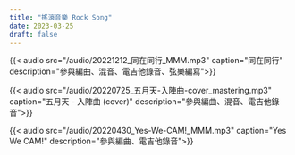 ```yaml
---
title: "搖滾音樂 Rock Song"
date: 2023-03-25
draft: false
---
```



{{< audio src="/audio/20221212_同在同行_MMM.mp3" caption="同在同行" description="參與編曲、混音、電吉他錄音、弦樂編寫">}}

{{< audio src="/audio/20220725_五月天-入陣曲-cover_mastering.mp3" caption="五月天 - 入陣曲 (cover)" 
description="參與編曲、混音、電吉他錄音">}}

{{< audio src="/audio/20220430_Yes-We-CAM!_MMM.mp3" caption="Yes We CAM!" description="參與編曲、電吉他錄音">}}

